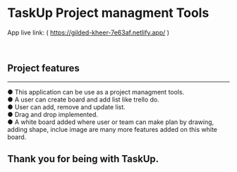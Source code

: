 # TaskUp Project managment Tools

App live link: ( https://gilded-kheer-7e63af.netlify.app/ )

<br/>

## Project features
----------------------------

● This application can be use as a project managment tools. <br/>
● A user can create board and add list like trello do. <br/>
● User can add, remove and update list. <br/>
● Drag and drop implemented. <br/>
● A white board added where user or team can make plan by drawing, adding shape, inclue image are many more features added on this white board. <br/>


## Thank you for being with TaskUp. 